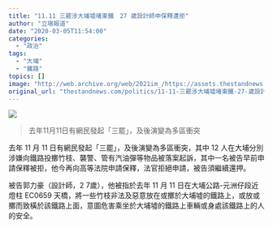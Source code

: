 ```yaml
---
title: "11.11 三罷涉大埔墟堵東鐵　27 歲設計師申保釋遭拒"
author: "立場報道"
date: "2020-03-05T11:54:00"
categories:
  - "政治"
tags:
  - "大埔"
  - "鐵路"
topics: []
image: "http://web.archive.org/web/2021im_/https://assets.thestandnews.com/media/photos/75557355_2604742536278017_7119945974398582784_o_yz4mm_1200x0_javjT_F3IugSz.png"
original_url: "thestandnews.com/politics/11-11-三罷涉大埔墟堵東鐵-27-歲設計師申保釋遭拒"
---
```

![](http://web.archive.org/web/2021im_/https://assets.thestandnews.com/media/photos/75557355_2604742536278017_7119945974398582784_o_yz4mm_1200x0_javjT_F3IugSz.png)
> 去年11月11日有網民發起「三罷」，及後演變為多區衝突

去年 11 月 11 日有網民發起「三罷」，及後演變為多區衝突，其中 12 人在大埔分別涉嫌向鐵路投擲竹枝、襲警、管有汽油彈等物品被落案起訴，其中一名被告早前申請保釋被拒，他今再向高等法院申請保釋，法官拒絕申請，被告須繼續還押。

被告郭力豪（設計師，2 7歲），他被指於去年 11 月 11 日在大埔公路-元洲仔段近燈柱 EC0659 天橋，將一些竹枝非法及惡意放在或擲於大埔墟的鐵路上，或放或擲而致橫於該鐵路上面，意圖危害乘坐於大埔墟的鐵路上車輛或身處該鐵路上的人的安全。